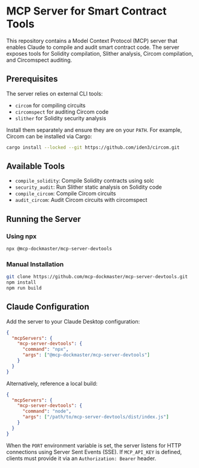 # MCP Server for Smart Contract Tools

This repository contains a Model Context Protocol (MCP) server that enables Claude to compile and audit smart contract code. The server exposes tools for Solidity compilation, Slither analysis, Circom compilation, and Circomspect auditing.

## Prerequisites

The server relies on external CLI tools:

- `circom` for compiling circuits
- `circomspect` for auditing Circom code
- `slither` for Solidity security analysis

Install them separately and ensure they are on your `PATH`. For example, Circom can be installed via Cargo:

```bash
cargo install --locked --git https://github.com/iden3/circom.git
```

## Available Tools

- `compile_solidity`: Compile Solidity contracts using solc
- `security_audit`: Run Slither static analysis on Solidity code
- `compile_circom`: Compile Circom circuits
- `audit_circom`: Audit Circom circuits with circomspect

## Running the Server

### Using npx
```bash
npx @mcp-dockmaster/mcp-server-devtools
```

### Manual Installation
```bash
git clone https://github.com/mcp-dockmaster/mcp-server-devtools.git
npm install
npm run build
```

## Claude Configuration
Add the server to your Claude Desktop configuration:
```json
{
  "mcpServers": {
    "mcp-server-devtools": {
      "command": "npx",
      "args": ["@mcp-dockmaster/mcp-server-devtools"]
    }
  }
}
```
Alternatively, reference a local build:
```json
{
  "mcpServers": {
    "mcp-server-devtools": {
      "command": "node",
      "args": ["/path/to/mcp-server-devtools/dist/index.js"]
    }
  }
}
```

When the `PORT` environment variable is set, the server listens for HTTP connections using Server Sent Events (SSE). If `MCP_API_KEY` is defined, clients must provide it via an `Authorization: Bearer` header.
